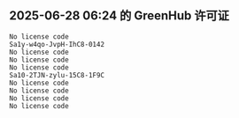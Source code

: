 ## 2025-06-28 06:24 的 GreenHub 许可证
```
No license code
Sa1y-w4qo-JvpH-IhC8-0142
No license code
No license code
No license code
Sa10-2TJN-zylu-15C8-1F9C
No license code
No license code
No license code
No license code
```
